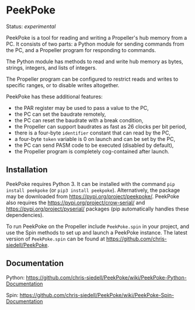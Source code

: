 # PeekPoke
Status: _experimental_

PeekPoke is a tool for reading and writing a Propeller's hub memory from a PC. It consists of two parts: a Python module for sending commands from the PC, and a Propeller program for responding to commands.

The Python module has methods to read and write hub memory as bytes, strings, integers, and lists of integers.

The Propeller program can be configured to restrict reads and writes to specific ranges, or to disable writes altogether.

PeekPoke has these additional features:
- the PAR register may be used to pass a value to the PC,
- the PC can set the baudrate remotely,
- the PC can reset the baudrate with a break condition,
- the Propeller can support baudrates as fast as 26 clocks per bit period,
- there is a four-byte `identifier` constant that can read by the PC,
- a four-byte `token` variable is 0 on launch and can be set by the PC,
- the PC can send PASM code to be executed (disabled by default),
- the Propeller program is completely cog-contained after launch.

## Installation

PeekPoke requires Python 3. It can be installed with the command `pip install peekpoke` (or `pip3 install peekpoke`). Alternatively, the package may be downloaded from <https://pypi.org/project/peekpoke/>. PeekPoke also requires the <https://pypi.org/project/crow-serial/> and <https://pypi.org/project/pyserial/> packages (pip automatically handles these dependencies).

To run PeekPoke on the Propeller include `PeekPoke.spin`  in your project, and use the Spin methods to set up and launch a PeekPoke instance. The latest version of `PeekPoke.spin` can be found at <https://github.com/chris-siedell/PeekPoke>.

## Documentation

Python: https://github.com/chris-siedell/PeekPoke/wiki/PeekPoke-Python-Documentation

Spin: https://github.com/chris-siedell/PeekPoke/wiki/PeekPoke-Spin-Documentation


